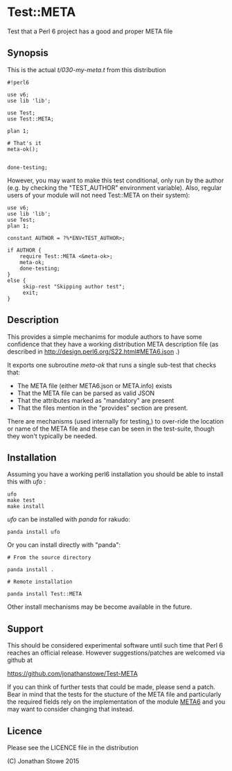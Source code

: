 # Test::META

Test that a Perl 6 project has a good and proper META file

## Synopsis

This is the actual *t/030-my-meta.t* from this distribution

```
#!perl6

use v6;
use lib 'lib';

use Test;
use Test::META;

plan 1;

# That's it
meta-ok();


done-testing;
```


However, you may want to make this test conditional, only run by the
author (e.g. by checking the "TEST_AUTHOR" environment variable). Also,
regular users of your module will not need Test::META on their system):
```
use v6;
use lib 'lib';
use Test;
plan 1;

constant AUTHOR = ?%*ENV<TEST_AUTHOR>; 

if AUTHOR { 
	require Test::META <&meta-ok>;
	meta-ok;
	done-testing;
}
else {
     skip-rest "Skipping author test";
     exit;
}
```


## Description

This provides a simple mechanims for module authors to have some
confidence that they have a working distribution META description
file (as described in http://design.perl6.org/S22.html#META6.json .)

It exports one subroutine *meta-ok* that runs a single sub-test that
checks that:

   *  The META file (either META6.json or META.info) exists
   *  That the META file can be parsed as valid JSON
   *  That the attributes marked as "mandatory" are present
   *  That the files mention in the "provides" section are present.

There are mechanisms (used internally for testing,) to over-ride the
location or name of the META file and these can be seen in the test-suite,
though they won't typically be needed.


## Installation

Assuming you have a working perl6 installation you should be able to
install this with *ufo* :

    ufo
    make test
    make install

*ufo* can be installed with *panda* for rakudo:

    panda install ufo

Or you can install directly with "panda":

    # From the source directory
   
    panda install .

    # Remote installation

    panda install Test::META

Other install mechanisms may be become available in the future.

## Support

This should be considered experimental software until such time that
Perl 6 reaches an official release.  However suggestions/patches are
welcomed via github at

   https://github.com/jonathanstowe/Test-META

If you can think of further tests that could be made, please send a
patch.  Bear in mind that the tests for the stucture of the META file
and particularly the required fields rely on the implementation of the
module [META6](https://github.com/jonathanstowe/META6) and you may want
to consider changing that instead.

## Licence

Please see the LICENCE file in the distribution

(C) Jonathan Stowe 2015
